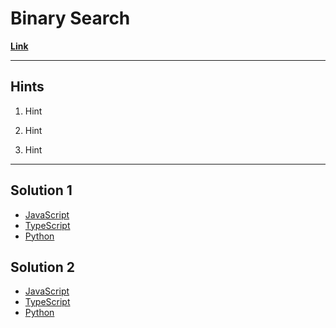# Binary Search

[**Link**](https://www.algoexpert.io/questions/Binary%20Search)

---

## **Hints**

1. Hint

2. Hint

3. Hint

---

## Solution 1

- [JavaScript](./solution_1/binary-search.js)
- [TypeScript](./solution_1/binary-search.ts)
- [Python](./solution_1/binary-search.py)

## Solution 2

- [JavaScript]()
- [TypeScript]()
- [Python]()
